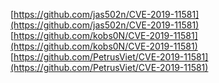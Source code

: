 [https://github.com/jas502n/CVE-2019-11581](https://github.com/jas502n/CVE-2019-11581)
[https://github.com/kobs0N/CVE-2019-11581](https://github.com/kobs0N/CVE-2019-11581)
[https://github.com/PetrusViet/CVE-2019-11581](https://github.com/PetrusViet/CVE-2019-11581)

